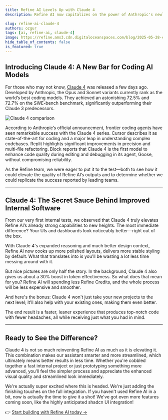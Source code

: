 ```yaml
---
title: Refine AI Levels Up with Claude 4
description: Refine AI now capitalizes on the power of Anthropic's newly released Claude 4 models, improving output quality and productivity in your future and existing Refine AI projects.

slug: refine-ai-claude-4
authors: ozgur
tags: [ai, refine-ai, claude-4]
image: https://refine.ams3.cdn.digitaloceanspaces.com/blog/2025-05-28-claude-4/claude-4-blog.png
hide_table_of_contents: false
is_featured: true
---
```

## Introducing Claude 4: A New Bar for Coding AI Models


For those who may not know, [Claude 4](https://www.anthropic.com/news/claude-4) was released a few days ago. Developed by Anthropic, the Opus and Sonnet variants currently rank as the world’s best coding models. They achieved an astonishing 72.5% and 72.7% on the SWE-bench benchmark, significantly outperforming their Claude 3 predecessors.

<div className="centered-image">
 <img src="https://refine.ams3.cdn.digitaloceanspaces.com/blog/2025-05-28-claude-4/claude-4-blog-chart.png" alt="Claude 4 comparison" />
</div>

According to Anthropic’s official announcement, frontier coding agents have seen remarkable success with the Claude 4 series. Cursor describes it as state-of-the-art for coding and a major leap in understanding complex codebases. Replit highlights significant improvements in precision and multi-file refactoring. Block reports that Claude 4 is the first model to enhance code quality during editing and debugging in its agent, Goose, without compromising reliability.

As the Refine team, we were eager to put it to the test—both to see how it could elevate the quality of Refine AI’s outputs and to determine whether we could replicate the success reported by leading teams.

---

## Claude 4: The Secret Sauce Behind Improved Internal Software

From our very first internal tests, we observed that Claude 4 truly elevates Refine AI’s already strong capabilities to new heights. The most immediate difference? Your UIs and dashboards look noticeably better—right out of the box.

With Claude 4's expanded reasoning and much better design context, Refine AI now cooks up more polished layouts, delivers more stable styling by default. What that translates into is you'll be wasting a lot less time messing around with it.

But nice pictures are only half the story. In the background, Claude 4 also gives us about a 30% boost in token effectiveness. So what does that mean for you? Refine AI will spending less Refine Credits, and the whole process will be less expensive and smoother.

And here's the bonus: Claude 4 won't just take your new projects to the next level; it'll also help with your existing ones, making them even better.

The end result is a faster, leaner experience that produces top-notch code with fewer headaches, all while receiving just what you had in mind.

---

## Ready to See the Difference?

Claude 4 is not so much reinventing Refine AI as much as it is elevating it. This combination makes our assistant smarter and more streamlined, which ultimately means better results in less time. Whether you're cobbled together a fast internal project or just prototyping something more advanced, you'll feel the simpler process and appreciate the enhanced visual quality and streamlined look immediately.

We're actually super excited where this is headed. We're just adding the finishing touches on the full integration. If you haven't used Refine AI in a bit, now is actually the time to give it a shot! We've got even more features coming soon, like the highly anticipated shadcn UI integration!

:point_right: [Start building with Refine AI today →](https://s.refine.dev/claude4-to-AI) 